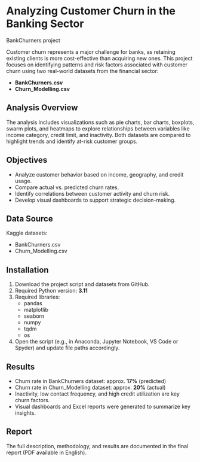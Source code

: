 
# Analyzing Customer Churn in the Banking Sector
 BankChurners project

Customer churn represents a major challenge for banks, as retaining existing clients is more cost-effective than acquiring new ones. This project focuses on identifying patterns and risk factors associated with customer churn using two real-world datasets from the financial sector:

- **BankChurners.csv** 
- **Churn_Modelling.csv** 

## Analysis Overview
The analysis includes visualizations such as pie charts, bar charts, boxplots, swarm plots, and heatmaps to explore relationships between variables like income category, credit limit, and inactivity. Both datasets are compared to highlight trends and identify at-risk customer groups.

## Objectives
- Analyze customer behavior based on income, geography, and credit usage.
- Compare actual vs. predicted churn rates.
- Identify correlations between customer activity and churn risk.
- Develop visual dashboards to support strategic decision-making.

## Data Source
Kaggle datasets:
- BankChurners.csv
- Churn_Modelling.csv

## Installation
1. Download the project script and datasets from GitHub.
2. Required Python version: **3.11**
3. Required libraries:
   - pandas
   - matplotlib
   - seaborn
   - numpy
   - tqdm
   - os
4. Open the script (e.g., in Anaconda, Jupyter Notebook, VS Code or Spyder) and update file paths accordingly.

## Results
- Churn rate in BankChurners dataset: approx. **17%** (predicted)
- Churn rate in Churn_Modelling dataset: approx. **20%** (actual)
- Inactivity, low contact frequency, and high credit utilization are key churn factors.
- Visual dashboards and Excel reports were generated to summarize key insights.

## Report
The full description, methodology, and results are documented in the final report (PDF available in English).
